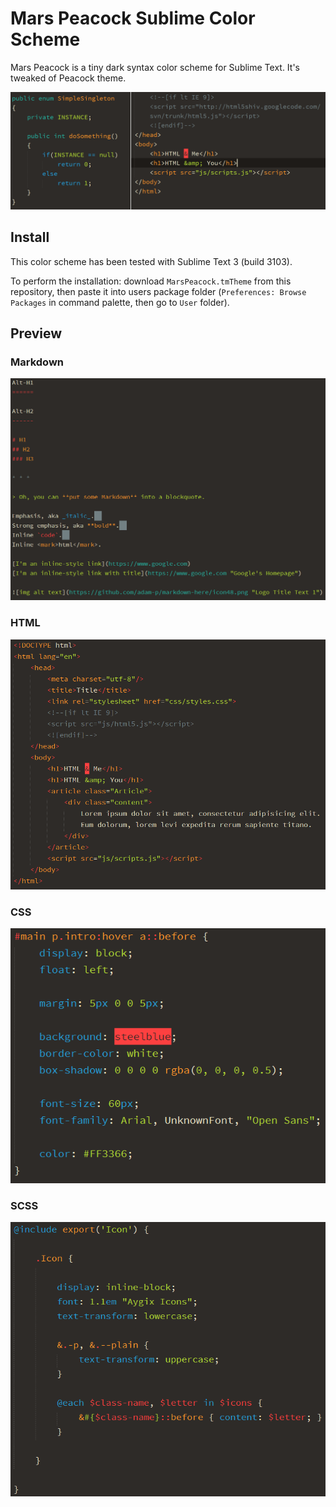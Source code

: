 # Mars Peacock Sublime Color Scheme

Mars Peacock is a tiny dark syntax color scheme for Sublime Text. It's tweaked of Peacock theme.

![Mars Peacock Preview](README.img/preview.png)

## Install

This color scheme has been tested with Sublime Text 3 (build 3103).

To perform the installation: download `MarsPeacock.tmTheme` from this repository, then paste it into users package folder (`Preferences: Browse Packages` in command palette, then go to `User` folder).

## Preview

### Markdown

![Mars Peacock Preview](README.img/preview-markdown.png)

### HTML

![Mars Peacock Preview](README.img/preview-html.png)

### CSS

![Mars Peacock Preview](README.img/preview-css.png)

### SCSS

![Mars Peacock Preview](README.img/preview-scss.png)
